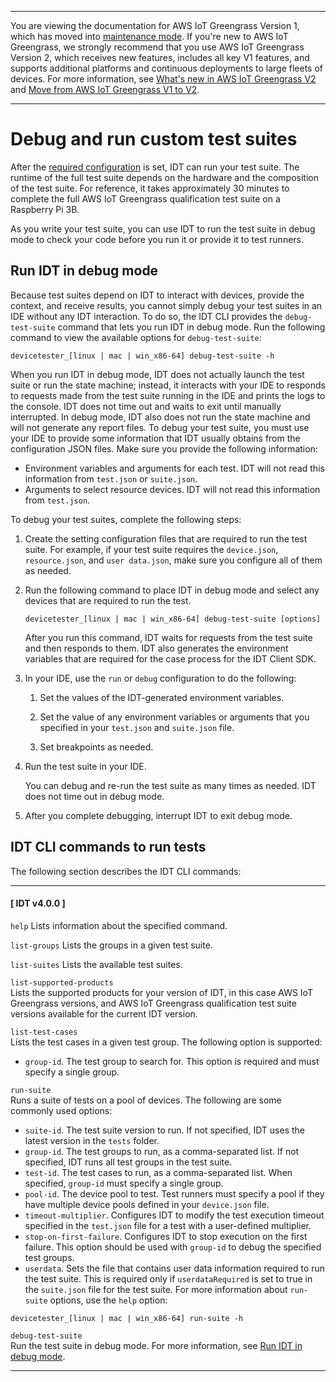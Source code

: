 --------

You are viewing the documentation for AWS IoT Greengrass Version 1, which has moved into [maintenance mode](https://docs.aws.amazon.com/greengrass/v1/developerguide/maintenance-policy.html)\. If you're new to AWS IoT Greengrass, we strongly recommend that you use AWS IoT Greengrass Version 2, which receives new features, includes all key V1 features, and supports additional platforms and continuous deployments to large fleets of devices\. For more information, see [What's new in AWS IoT Greengrass V2](https://docs.aws.amazon.com/greengrass/v2/developerguide/greengrass-v2-whats-new.html) and [Move from AWS IoT Greengrass V1 to V2](https://docs.aws.amazon.com/greengrass/v2/developerguide/move-from-v1.html)\.

--------

# Debug and run custom test suites<a name="run-tests-custom"></a>

After the [required configuration](set-config-custom.md) is set, IDT can run your test suite\. The runtime of the full test suite depends on the hardware and the composition of the test suite\. For reference, it takes approximately 30 minutes to complete the full AWS IoT Greengrass qualification test suite on a Raspberry Pi 3B\.

As you write your test suite, you can use IDT to run the test suite in debug mode to check your code before you run it or provide it to test runners\.

## Run IDT in debug mode<a name="idt-debug-mode"></a>

Because test suites depend on IDT to interact with devices, provide the context, and receive results, you cannot simply debug your test suites in an IDE without any IDT interaction\. To do so, the IDT CLI provides the `debug-test-suite` command that lets you run IDT in debug mode\. Run the following command to view the available options for `debug-test-suite`:

```
devicetester_[linux | mac | win_x86-64] debug-test-suite -h
```

When you run IDT in debug mode, IDT does not actually launch the test suite or run the state machine; instead, it interacts with your IDE to responds to requests made from the test suite running in the IDE and prints the logs to the console\. IDT does not time out and waits to exit until manually interrupted\. In debug mode, IDT also does not run the state machine and will not generate any report files\. To debug your test suite, you must use your IDE to provide some information that IDT usually obtains from the configuration JSON files\. Make sure you provide the following information:
+ Environment variables and arguments for each test\. IDT will not read this information from `test.json` or `suite.json`\.
+ Arguments to select resource devices\. IDT will not read this information from `test.json`\.

To debug your test suites, complete the following steps:

1.  Create the setting configuration files that are required to run the test suite\. For example, if your test suite requires the `device.json`, `resource.json`, and `user data.json`, make sure you configure all of them as needed\. 

1. Run the following command to place IDT in debug mode and select any devices that are required to run the test\.

   ```
   devicetester_[linux | mac | win_x86-64] debug-test-suite [options]
   ```

   After you run this command, IDT waits for requests from the test suite and then responds to them\. IDT also generates the environment variables that are required for the case process for the IDT Client SDK\. 

1. In your IDE, use the `run` or `debug` configuration to do the following:

   1. Set the values of the IDT\-generated environment variables\.

   1. Set the value of any environment variables or arguments that you specified in your `test.json` and `suite.json` file\.

   1. Set breakpoints as needed\.

1. Run the test suite in your IDE\. 

   You can debug and re\-run the test suite as many times as needed\. IDT does not time out in debug mode\.

1.  After you complete debugging, interrupt IDT to exit debug mode\.

## IDT CLI commands to run tests<a name="idt-cli-commands"></a>

The following section describes the IDT CLI commands:

------
#### [ IDT v4\.0\.0 ]

`help`  <a name="idt-command-help"></a>
Lists information about the specified command\.

`list-groups`  <a name="idt-command-list-groups"></a>
Lists the groups in a given test suite\.

`list-suites`  <a name="idt-command-list-suites"></a>
Lists the available test suites\.

`list-supported-products`  
Lists the supported products for your version of IDT, in this case AWS IoT Greengrass versions, and AWS IoT Greengrass qualification test suite versions available for the current IDT version\.

`list-test-cases`  
Lists the test cases in a given test group\. The following option is supported:  
+ `group-id`\. The test group to search for\. This option is required and must specify a single group\.

`run-suite`  
Runs a suite of tests on a pool of devices\. The following are some commonly used options:  
+ `suite-id`\. The test suite version to run\. If not specified, IDT uses the latest version in the `tests` folder\.
+ `group-id`\. The test groups to run, as a comma\-separated list\. If not specified, IDT runs all test groups in the test suite\.
+ `test-id`\. The test cases to run, as a comma\-separated list\. When specified, `group-id` must specify a single group\.
+ `pool-id`\. The device pool to test\. Test runners must specify a pool if they have multiple device pools defined in your `device.json` file\.
+ `timeout-multiplier`\. Configures IDT to modify the test execution timeout specified in the `test.json` file for a test with a user\-defined multiplier\.
+ `stop-on-first-failure`\. Configures IDT to stop execution on the first failure\. This option should be used with `group-id` to debug the specified test groups\.
+ `userdata`\. Sets the file that contains user data information required to run the test suite\. This is required only if `userdataRequired` is set to true in the `suite.json` file for the test suite\.
For more information about `run-suite` options, use the `help` option:  

```
devicetester_[linux | mac | win_x86-64] run-suite -h
```

`debug-test-suite`  
Run the test suite in debug mode\. For more information, see [Run IDT in debug mode](#idt-debug-mode)\.

------